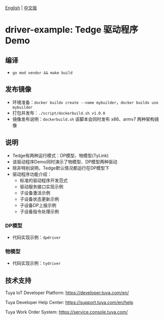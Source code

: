 [English](README.md) | [中文版](README_CN.md)
# driver-example: Tedge 驱动程序Demo

## 编译
* `go mod vendor && make build`

## 发布镜像
* 环境准备：`docker buildx create --name mybuilder`，`docker buildx use mybuilder`
* 打包并发布：`./script/dockerbuild.sh v1.0.0`
* 镜像发布说明：`dockerbuild.sh` 该脚本会同时发布 x86、armv7 两种架构镜像

## 说明
* Tedge有两种运行模式：DP模型、物模型(TyLink)
* 该驱动程序Demo同时演示了物模型、DP模型两种驱动
* 除非特别说明，Tedge默认情况都运行在DP模型下
* 驱动程序功能介绍：
    - 标准的驱动程序开发范式
    - 驱动服务接口实现示例
    - 子设备激活示例
    - 子设备状态更新示例
    - 子设备DP上报示例
    - 子设备指令处理示例

### DP模型
* 代码实现示例：`dpdriver`

### 物模型
* 代码实现示例：`tydriver`

## 技术支持
Tuya IoT Developer Platform: https://developer.tuya.com/en/

Tuya Developer Help Center: https://support.tuya.com/en/help

Tuya Work Order System: https://service.console.tuya.com/
